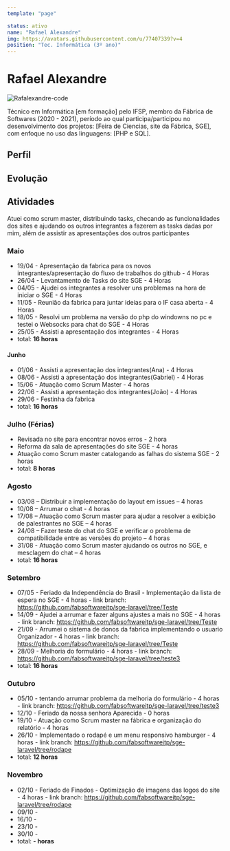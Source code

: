 ```yaml
---
template: "page"

status: ativo
name: "Rafael Alexandre"
img: https://avatars.githubusercontent.com/u/77407339?v=4
position: "Tec. Informática (3º ano)"
---
```


# Rafael Alexandre

 ![Rafalexandre-code](https://avatars.githubusercontent.com/u/77407339?v=4)

Técnico em Informática [em formação] pelo IFSP, membro da Fábrica de Softwares (2020 - 2021), período ao qual participa/participou no desenvolvimento dos projetos: [Feira de Ciencias, site da Fábrica, SGE], com enfoque no uso das linguagens: [PHP e SQL].

## Perfil

## Evolução

## Atividades
Atuei como scrum master, distribuindo tasks, checando as funcionalidades dos sites e ajudando os outros integrantes a fazerem as tasks dadas por mim, além de assistir as apresentações dos outros participantes

### Maio
- 19/04 - Apresentação da fabrica para os novos integrantes/apresentação do fluxo de trabalhos do github - 4 Horas
- 26/04 - Levantamento de Tasks do site SGE - 4 Horas
- 04/05 - Ajudei os integrantes a resolver uns problemas na hora de iniciar o SGE - 4 Horas 
- 11/05 - Reunião da fabrica para juntar ideias para o IF casa aberta - 4 Horas
- 18/05 - Resolvi um problema na versão do php do windowns no pc e testei o Websocks para chat do SGE - 4 Horas 
- 25/05 - Assisti a apresentação dos integrantes -  4 Horas
- total: **16 horas**

#### Junho
- 01/06 - Assisti a apresentação dos integrantes(Ana) - 4 Horas
- 08/06 - Assisti a apresentação dos integrantes(Gabriel) - 4 Horas
- 15/06 - Atuação como Scrum Master - 4 horas
- 22/06 - Assisti a apresentação dos integrantes(João) - 4 Horas
- 29/06 - Festinha da fabrica
- total: **16 horas**

### Julho (Férias)
- Revisada no site para  encontrar novos erros - 2 hora
- Reforma da sala de apresentações do site SGE - 4 horas
- Atuação como Scrum master catalogando as falhas do sistema SGE - 2 horas
- total: **8 horas**

### Agosto
- 03/08 – Distribuir a implementação do layout em issues – 4 horas 
- 10/08 – Arrumar o chat - 4 horas
- 17/08 – Atuação como Scrum master para ajudar a resolver a exibição de palestrantes no SGE – 4 horas
- 24/08 – Fazer teste do chat do SGE e verificar o problema de compatibilidade entre as versões do projeto – 4 horas
- 31/08 - Atuação como Scrum master ajudando os outros no SGE, e mesclagem do chat – 4 horas
- total: **16 horas**

### Setembro
- 07/05 - Feriado da Independência do Brasil - Implementação da lista de espera no SGE - 4 horas -
    link branch: https://github.com/fabsoftwareitp/sge-laravel/tree/Teste
- 14/09 - Ajudei a arrumar e fazer alguns ajustes a mais no SGE - 4 horas -
    link branch: https://github.com/fabsoftwareitp/sge-laravel/tree/Teste
- 21/09 - Arrumei o sistema de donos da fabrica implementando o usuario Organizador - 4 horas -
    link branch: https://github.com/fabsoftwareitp/sge-laravel/tree/Teste
- 28/09 - Melhoria do formulário - 4 horas -
    link branch: https://github.com/fabsoftwareitp/sge-laravel/tree/teste3
- total: **16 horas**

### Outubro
- 05/10 - tentando arrumar problema da melhoria do formulário - 4 horas -
    link branch: https://github.com/fabsoftwareitp/sge-laravel/tree/teste3
- 12/10 - Feriado da nossa senhora Aparecida - 0 horas
- 19/10 - Atuação como Scrum master na fábrica e organização do relatório - 4 horas
- 26/10 - Implementado o rodapé e um menu responsivo hamburger - 4 horas -
    link branch: https://github.com/fabsoftwareitp/sge-laravel/tree/rodape
- total: **12 horas**

### Novembro
- 02/10 - Feriado de Finados - Optimização de imagens das logos do site - 4 horas -
    link branch: https://github.com/fabsoftwareitp/sge-laravel/tree/rodape
- 09/10 - 
- 16/10 -
- 23/10 -
- 30/10 -
- total: **- horas**